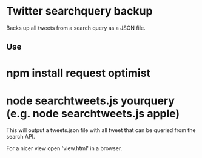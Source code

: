 Twitter searchquery backup
==========================
Backs up all tweets from a search query as a JSON file.

Use
---
# npm install request optimist
# node searchtweets.js yourquery (e.g. node searchtweets.js apple)

This will output a tweets.json file with all tweet that can be queried from the search API.

For a nicer view open 'view.html' in a browser.
